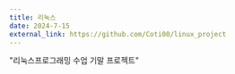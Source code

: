 ```yaml
---
title: 리눅스
date: 2024-7-15
external_link: https://github.com/Coti00/linux_project
---
```


"리눅스프로그래밍 수업 기말 프로젝트"

<!--more-->

